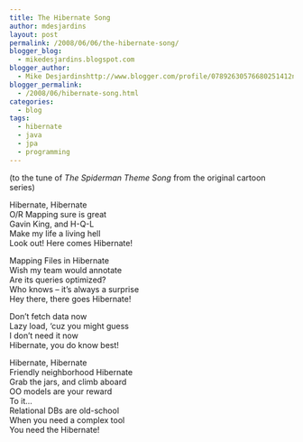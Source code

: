 ```yaml
---
title: The Hibernate Song
author: mdesjardins
layout: post
permalink: /2008/06/06/the-hibernate-song/
blogger_blog:
  - mikedesjardins.blogspot.com
blogger_author:
  - Mike Desjardinshttp://www.blogger.com/profile/07892630576680251412noreply@blogger.com
blogger_permalink:
  - /2008/06/hibernate-song.html
categories:
  - blog
tags:
  - hibernate
  - java
  - jpa
  - programming
---
```

<a onblur="try {parent.deselectBloggerImageGracefully();} catch(e) {}" href="http://mikedesjardins.net/uploaded_images/spiderman-704658.png"><img style="margin: 0pt 0pt 10px 10px; float: right; cursor: pointer;" src="http://mikedesjardins.net/uploaded_images/spiderman-704633.png" alt="" border="0" /></a>(to the tune of <span style="font-style: italic;">The Spiderman Theme Song</span> from the original cartoon series)

Hibernate, Hibernate  
O/R Mapping sure is great  
Gavin King, and H-Q-L  
Make my life a living hell  
Look out! Here comes Hibernate!

Mapping Files in Hibernate  
Wish my team would annotate  
Are its queries optimized?  
Who knows &#8211; it&#8217;s always a surprise  
Hey there, there goes Hibernate!

Don&#8217;t fetch data now  
Lazy load, &#8216;cuz you might guess  
I don&#8217;t need it now  
Hibernate, you do know best!

Hibernate, Hibernate  
Friendly neighborhood Hibernate  
Grab the jars, and climb aboard  
OO models are your reward  
To it&#8230;  
Relational DBs are old-school  
When you need a complex tool  
You need the Hibernate!